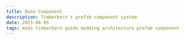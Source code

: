 ```yaml
---
title: Base Component
description: Timberborn's prefab component system
date: 2025-06-05
tags: mods timberborn guide modding architecture prefab component
---
```


